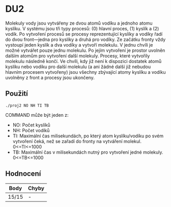 # DU2

Molekuly vody jsou vytvářeny ze dvou atomů vodíku a jednoho atomu kyslíku. V systému jsou tři typy procesů: (0) hlavní proces, (1) kyslík a (2) vodík. Po vytvoření procesů se procesy reprezentující kyslíky a vodíky řadí do dvou front—jedna pro kyslíky a druhá pro vodíky. Ze začátku fronty vždy vystoupí jeden kyslík a dva vodíky a vytvoří molekulu. V jednu chvíli je možné vytvářet pouze jednu molekulu. Po jejím vytvoření je prostor uvolněn dalším atomům pro vytvoření další molekuly. Procesy, které vytvořily molekulu následně končí. Ve chvíli, kdy již není k dispozici dostatek atomů kyslíku nebo vodíku pro další molekulu (a ani žádné další již nebudou hlavním procesem vytvořeny) jsou všechny zbývající atomy kyslíku a vodíku uvolněny z front a procesy jsou ukončeny.

## Použití

`./proj2 NO NH TI TB`

COMMAND může být jeden z:

- NO: Počet kyslíků
- NH: Počet vodíků
- TI: Maximální čas milisekundách, po který atom kyslíku/vodíku po svém vytvoření čeká, než se zařadí do fronty na vytváření molekul. 0<=TI<=1000
- TB: Maximální čas v milisekundách nutný pro vytvoření jedné molekuly. 0<=TB<=1000

## Hodnocení

| Body  | Chyby |
| ----- | ----- |
| 15/15 | -     |
